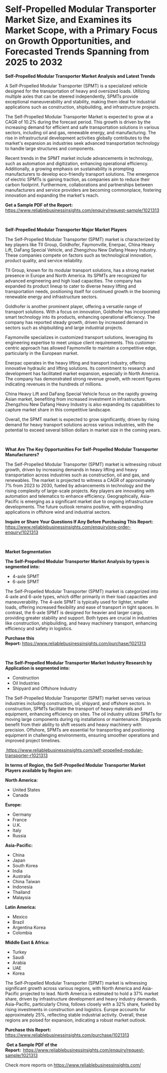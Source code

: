 <p><h1>Self-Propelled Modular Transporter Market Size, and Examines its Market Scope, with a Primary Focus on Growth Opportunities, and Forecasted Trends Spanning from 2025 to 2032</h1></p><p><strong>Self-Propelled Modular Transporter Market Analysis and Latest Trends</strong></p>
<p><p>A Self-Propelled Modular Transporter (SPMT) is a specialized vehicle designed for the transportation of heavy and oversized loads. Utilizing multiple axles that can be steered independently, SPMTs provide exceptional maneuverability and stability, making them ideal for industrial applications such as construction, shipbuilding, and infrastructure projects. </p><p>The Self-Propelled Modular Transporter Market is expected to grow at a CAGR of 10.2% during the forecast period. This growth is driven by the increasing demand for efficient and safe transportation solutions in various sectors, including oil and gas, renewable energy, and manufacturing. The rise in infrastructural development activities globally contributes to the market's expansion as industries seek advanced transportation technology to handle large structures and components.</p><p>Recent trends in the SPMT market include advancements in technology, such as automation and digitization, enhancing operational efficiency. Additionally, a growing emphasis on sustainability is prompting manufacturers to develop eco-friendly transport solutions. The emergence of electric SPMTs is gaining traction, as companies aim to reduce their carbon footprint. Furthermore, collaborations and partnerships between manufacturers and service providers are becoming commonplace, fostering innovation and expanding the market's reach.</p></p>
<p><strong>Get a Sample PDF of the Report:&nbsp;</strong> <a href="https://www.reliablebusinessinsights.com/enquiry/request-sample/1021313?utm_campaign=3356&utm_medium=2&utm_source=Github&utm_content=ia&utm_term=21032025&utm_id=self-propelled-modular-transporter">https://www.reliablebusinessinsights.com/enquiry/request-sample/1021313</a></p>
<p>&nbsp;</p>
<p><strong>Self-Propelled Modular Transporter Major Market Players</strong></p>
<p><p>The Self-Propelled Modular Transporter (SPMT) market is characterized by key players like TII Group, Goldhofer, Faymonville, Enerpac, China Heavy Lift, DaFang Special Vehicle, and Zhengzhou New Dafang Heavy Industry. These companies compete on factors such as technological innovation, product quality, and service reliability.</p><p>TII Group, known for its modular transport solutions, has a strong market presence in Europe and North America. Its SPMTs are recognized for advanced engineering and high load capacities. The company has expanded its product lineup to cater to diverse heavy lifting and transportation needs, positioning itself for continued growth in the booming renewable energy and infrastructure sectors.</p><p>Goldhofer is another prominent player, offering a versatile range of transport solutions. With a focus on innovation, Goldhofer has incorporated smart technology into its products, enhancing operational efficiency. The company has reported steady growth, driven by increased demand in sectors such as shipbuilding and large industrial projects.</p><p>Faymonville specializes in customized transport solutions, leveraging its engineering expertise to meet unique client requirements. This customer-centric approach has allowed Faymonville to maintain a competitive edge, particularly in the European market.</p><p>Enerpac operates in the heavy lifting and transport industry, offering innovative hydraulic and lifting solutions. Its commitment to research and development has facilitated market expansion, especially in North America. The company has demonstrated strong revenue growth, with recent figures indicating revenues in the hundreds of millions.</p><p>China Heavy Lift and DaFang Special Vehicle focus on the rapidly growing Asian market, benefiting from increased investment in infrastructure. Zhengzhou New Dafang Heavy Industry is also expanding its capabilities to capture market share in this competitive landscape.</p><p>Overall, the SPMT market is expected to grow significantly, driven by rising demand for heavy transport solutions across various industries, with the potential to exceed several billion dollars in market size in the coming years.</p></p>
<p>&nbsp;</p>
<p><strong>What Are The Key Opportunities For Self-Propelled Modular Transporter Manufacturers?</strong></p>
<p><p>The Self-Propelled Modular Transporter (SPMT) market is witnessing robust growth, driven by increasing demands in heavy lifting and heavy transportation across industries such as construction, oil and gas, and renewables. The market is projected to witness a CAGR of approximately 7% from 2023 to 2030, fueled by advancements in technology and the rising complexity of large-scale projects. Key players are innovating with automation and telematics to enhance efficiency. Geographically, Asia-Pacific is emerging as a significant market due to ongoing infrastructure developments. The future outlook remains positive, with expanding applications in offshore wind and industrial sectors.</p></p>
<p><strong>Inquire or Share Your Questions If Any Before Purchasing This Report:</strong> <a href="https://www.reliablebusinessinsights.com/enquiry/pre-order-enquiry/1021313?utm_campaign=3356&utm_medium=2&utm_source=Github&utm_content=ia&utm_term=21032025&utm_id=self-propelled-modular-transporter">https://www.reliablebusinessinsights.com/enquiry/pre-order-enquiry/1021313</a></p>
<p>&nbsp;</p>
<p><strong>Market Segmentation</strong></p>
<p><strong>The Self-Propelled Modular Transporter Market Analysis by types is segmented into:</strong></p>
<p><ul><li>4-axle SPMT</li><li>6-axle SPMT</li></ul></p>
<p><p>The Self-Propelled Modular Transporter (SPMT) market is categorized into 4-axle and 6-axle types, which differ primarily in their load capacities and maneuverability. The 4-axle SPMT is typically used for lighter, smaller loads, offering increased flexibility and ease of transport in tight spaces. In contrast, the 6-axle SPMT is designed for heavier and larger cargo, providing greater stability and support. Both types are crucial in industries like construction, shipbuilding, and heavy machinery transport, enhancing efficiency and safety in logistics.</p></p>
<p><strong>Purchase this Report:&nbsp;</strong><a href="https://www.reliablebusinessinsights.com/purchase/1021313?utm_campaign=3356&utm_medium=2&utm_source=Github&utm_content=ia&utm_term=21032025&utm_id=self-propelled-modular-transporter">https://www.reliablebusinessinsights.com/purchase/1021313</a></p>
<p>&nbsp;</p>
<p><strong>The Self-Propelled Modular Transporter Market Industry Research by Application is segmented into:</strong></p>
<p><ul><li>Construction</li><li>Oil Industries</li><li>Shipyard and Offshore Industry</li></ul></p>
<p><p>The Self-Propelled Modular Transporter (SPMT) market serves various industries including construction, oil, shipyard, and offshore sectors. In construction, SPMTs facilitate the transport of heavy materials and equipment, enhancing efficiency on sites. The oil industry utilizes SPMTs for moving large components during rig installations or maintenance. Shipyards benefit from their ability to shift vessels and heavy machinery with precision. Offshore, SPMTs are essential for transporting and positioning equipment in challenging environments, ensuring smoother operations and improved project timelines.</p></p>
<p><a href="https://www.reliablebusinessinsights.com/self-propelled-modular-transporter-r1021313?utm_campaign=3356&utm_medium=2&utm_source=Github&utm_content=ia&utm_term=21032025&utm_id=self-propelled-modular-transporter">&nbsp;https://www.reliablebusinessinsights.com/self-propelled-modular-transporter-r1021313</a></p>
<p><strong>In terms of Region, the Self-Propelled Modular Transporter Market Players available by Region are:</strong></p>
<p>
    <p> <strong> North America: </strong>
        <ul>
            <li>United States</li>
            <li>Canada</li>
        </ul>
        </p> 
    <p> <strong> Europe: </strong>
        <ul>
            <li>Germany</li>
            <li>France</li>
            <li>U.K.</li>
            <li>Italy</li>
            <li>Russia</li>
        </ul>
        </p> 
    <p> <strong> Asia-Pacific: </strong>
        <ul>
            <li>China</li>
            <li>Japan</li>
            <li>South Korea</li>
            <li>India</li>
            <li>Australia</li>
            <li>China Taiwan</li>
            <li>Indonesia</li>
            <li>Thailand</li>
            <li>Malaysia</li>
        </ul>
        </p> 
    <p> <strong> Latin America: </strong>
        <ul>
            <li>Mexico</li>
            <li>Brazil</li>
            <li>Argentina Korea</li>
            <li>Colombia</li>
        </ul>
        </p> 
    <p> <strong> Middle East & Africa: </strong>
        <ul>
            <li>Turkey</li>
            <li>Saudi</li>
            <li>Arabia</li>
            <li>UAE</li>
            <li>Korea</li>
        </ul>
    </p>
    </p>
<p><p>The Self-Propelled Modular Transporter (SPMT) market is witnessing significant growth across various regions, with North America and Asia-Pacific projected to lead. North America is estimated to hold a 37% market share, driven by infrastructure development and heavy industry demands. Asia-Pacific, particularly China, follows closely with a 32% share, fueled by rising investments in construction and logistics. Europe accounts for approximately 25%, reflecting stable industrial activity. Overall, these regions are poised for expansion, indicating a robust market outlook.</p></p>
<p><strong>Purchase this Report: </strong><a href="https://www.reliablebusinessinsights.com/purchase/1021313?utm_campaign=3356&utm_medium=2&utm_source=Github&utm_content=ia&utm_term=21032025&utm_id=self-propelled-modular-transporter">https://www.reliablebusinessinsights.com/purchase/1021313</a></p>
<p>&nbsp;<strong>Get a Sample PDF of the Report:&nbsp;&nbsp;</strong><a href="https://www.reliablebusinessinsights.com/enquiry/request-sample/1021313?utm_campaign=3356&utm_medium=2&utm_source=Github&utm_content=ia&utm_term=21032025&utm_id=self-propelled-modular-transporter">https://www.reliablebusinessinsights.com/enquiry/request-sample/1021313</a></p>
<p><strong></strong></p>
<p>Check more reports on <a href="https://www.reliablebusinessinsights.com/?utm_campaign=3356&utm_medium=2&utm_source=Github&utm_content=ia&utm_term=21032025&utm_id=self-propelled-modular-transporter">https://www.reliablebusinessinsights.com/</a></p>